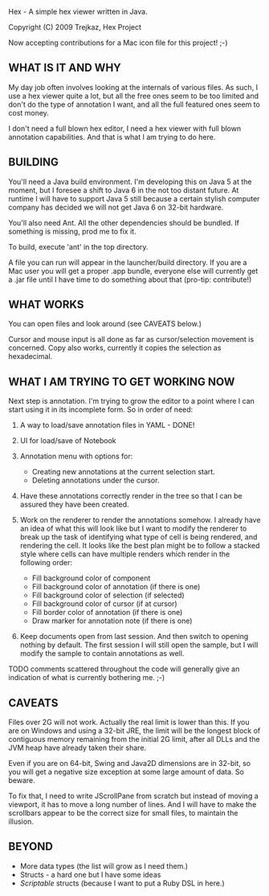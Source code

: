 

Hex - A simple hex viewer written in Java.

Copyright (C) 2009  Trejkaz, Hex Project

Now accepting contributions for a Mac icon file for this project! ;-)


WHAT IS IT AND WHY
------------------

My day job often involves looking at the internals of various files.
As such, I use a hex viewer quite a lot, but all the free ones seem to
be too limited and don't do the type of annotation I want, and all the
full featured ones seem to cost money.

I don't need a full blown hex editor, I need a hex viewer with full blown
annotation capabilities.  And that is what I am trying to do here.


BUILDING
--------

You'll need a Java build environment.  I'm developing this on Java 5 at
the moment, but I foresee a shift to Java 6 in the not too distant future.
At runtime I will have to support Java 5 still because a certain stylish
computer company has decided we will not get Java 6 on 32-bit hardware.

You'll also need Ant.  All the other dependencies should be bundled.
If something is missing, prod me to fix it.

To build, execute 'ant' in the top directory.

A file you can run will appear in the launcher/build directory.  If you
are a Mac user you will get a proper .app bundle, everyone else will
currently get a .jar file until I have time to do something about that
(pro-tip: contribute!)


WHAT WORKS
----------

You can open files and look around (see CAVEATS below.)

Cursor and mouse input is all done as far as cursor/selection movement
is concerned.  Copy also works, currently it copies the selection as
hexadecimal.


WHAT I AM TRYING TO GET WORKING NOW
-----------------------------------

Next step is annotation.  I'm trying to grow the editor to a point where
I can start using it in its incomplete form.  So in order of need:

1. A way to load/save annotation files in YAML - DONE!

2. UI for load/save of Notebook

3. Annotation menu with options for:
    * Creating new annotations at the current selection start.
    * Deleting annotations under the cursor.

4. Have these annotations correctly render in the tree so that I can
   be assured they have been created.

5. Work on the renderer to render the annotations somehow.  I already
   have an idea of what this will look like but I want to modify the
   renderer to break up the task of identifying what type of cell is
   being rendered, and rendering the cell.  It looks like the best
   plan might be to follow a stacked style where cells can have
   multiple renders which render in the following order:

     - Fill background color of component
     - Fill background color of annotation (if there is one)
     - Fill background color of selection (if selected)
     - Fill background color of cursor (if at cursor)
     - Fill border color of annotation (if there is one)
     - Draw marker for annotation note (if there is one)

6. Keep documents open from last session.  And then switch to opening
   nothing by default.  The first session I will still open the sample,
   but I will modify the sample to contain annotations as well.

TODO comments scattered throughout the code will generally give an
indication of what is currently bothering me. ;-)


CAVEATS
-------

Files over 2G will not work.  Actually the real limit is lower than this.
If you are on Windows and using a 32-bit JRE, the limit will be the
longest block of contiguous memory remaining from the initial 2G limit,
after all DLLs and the JVM heap have already taken their share.

Even if you are on 64-bit, Swing and Java2D dimensions are in 32-bit, so
you will get a negative size exception at some large amount of data.
So beware.

To fix that, I need to write JScrollPane from scratch but instead of
moving a viewport, it has to move a long number of lines.  And I will
have to make the scrollbars appear to be the correct size for small files,
to maintain the illusion.


BEYOND
------

* More data types (the list will grow as I need them.)
* Structs - a hard one but I have some ideas
* *Scriptable* structs (because I want to put a Ruby DSL in here.)

